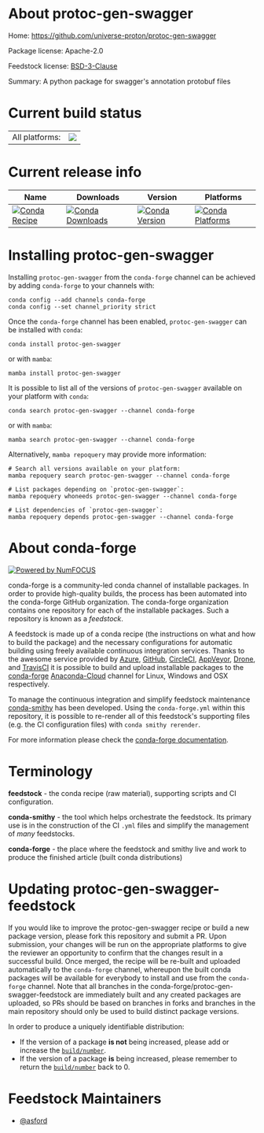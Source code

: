 About protoc-gen-swagger
========================

Home: https://github.com/universe-proton/protoc-gen-swagger

Package license: Apache-2.0

Feedstock license: [BSD-3-Clause](https://github.com/conda-forge/protoc-gen-swagger-feedstock/blob/main/LICENSE.txt)

Summary: A python package for swagger's annotation protobuf files

Current build status
====================


<table><tr><td>All platforms:</td>
    <td>
      <a href="https://dev.azure.com/conda-forge/feedstock-builds/_build/latest?definitionId=15782&branchName=main">
        <img src="https://dev.azure.com/conda-forge/feedstock-builds/_apis/build/status/protoc-gen-swagger-feedstock?branchName=main">
      </a>
    </td>
  </tr>
</table>

Current release info
====================

| Name | Downloads | Version | Platforms |
| --- | --- | --- | --- |
| [![Conda Recipe](https://img.shields.io/badge/recipe-protoc--gen--swagger-green.svg)](https://anaconda.org/conda-forge/protoc-gen-swagger) | [![Conda Downloads](https://img.shields.io/conda/dn/conda-forge/protoc-gen-swagger.svg)](https://anaconda.org/conda-forge/protoc-gen-swagger) | [![Conda Version](https://img.shields.io/conda/vn/conda-forge/protoc-gen-swagger.svg)](https://anaconda.org/conda-forge/protoc-gen-swagger) | [![Conda Platforms](https://img.shields.io/conda/pn/conda-forge/protoc-gen-swagger.svg)](https://anaconda.org/conda-forge/protoc-gen-swagger) |

Installing protoc-gen-swagger
=============================

Installing `protoc-gen-swagger` from the `conda-forge` channel can be achieved by adding `conda-forge` to your channels with:

```
conda config --add channels conda-forge
conda config --set channel_priority strict
```

Once the `conda-forge` channel has been enabled, `protoc-gen-swagger` can be installed with `conda`:

```
conda install protoc-gen-swagger
```

or with `mamba`:

```
mamba install protoc-gen-swagger
```

It is possible to list all of the versions of `protoc-gen-swagger` available on your platform with `conda`:

```
conda search protoc-gen-swagger --channel conda-forge
```

or with `mamba`:

```
mamba search protoc-gen-swagger --channel conda-forge
```

Alternatively, `mamba repoquery` may provide more information:

```
# Search all versions available on your platform:
mamba repoquery search protoc-gen-swagger --channel conda-forge

# List packages depending on `protoc-gen-swagger`:
mamba repoquery whoneeds protoc-gen-swagger --channel conda-forge

# List dependencies of `protoc-gen-swagger`:
mamba repoquery depends protoc-gen-swagger --channel conda-forge
```


About conda-forge
=================

[![Powered by
NumFOCUS](https://img.shields.io/badge/powered%20by-NumFOCUS-orange.svg?style=flat&colorA=E1523D&colorB=007D8A)](https://numfocus.org)

conda-forge is a community-led conda channel of installable packages.
In order to provide high-quality builds, the process has been automated into the
conda-forge GitHub organization. The conda-forge organization contains one repository
for each of the installable packages. Such a repository is known as a *feedstock*.

A feedstock is made up of a conda recipe (the instructions on what and how to build
the package) and the necessary configurations for automatic building using freely
available continuous integration services. Thanks to the awesome service provided by
[Azure](https://azure.microsoft.com/en-us/services/devops/), [GitHub](https://github.com/),
[CircleCI](https://circleci.com/), [AppVeyor](https://www.appveyor.com/),
[Drone](https://cloud.drone.io/welcome), and [TravisCI](https://travis-ci.com/)
it is possible to build and upload installable packages to the
[conda-forge](https://anaconda.org/conda-forge) [Anaconda-Cloud](https://anaconda.org/)
channel for Linux, Windows and OSX respectively.

To manage the continuous integration and simplify feedstock maintenance
[conda-smithy](https://github.com/conda-forge/conda-smithy) has been developed.
Using the ``conda-forge.yml`` within this repository, it is possible to re-render all of
this feedstock's supporting files (e.g. the CI configuration files) with ``conda smithy rerender``.

For more information please check the [conda-forge documentation](https://conda-forge.org/docs/).

Terminology
===========

**feedstock** - the conda recipe (raw material), supporting scripts and CI configuration.

**conda-smithy** - the tool which helps orchestrate the feedstock.
                   Its primary use is in the construction of the CI ``.yml`` files
                   and simplify the management of *many* feedstocks.

**conda-forge** - the place where the feedstock and smithy live and work to
                  produce the finished article (built conda distributions)


Updating protoc-gen-swagger-feedstock
=====================================

If you would like to improve the protoc-gen-swagger recipe or build a new
package version, please fork this repository and submit a PR. Upon submission,
your changes will be run on the appropriate platforms to give the reviewer an
opportunity to confirm that the changes result in a successful build. Once
merged, the recipe will be re-built and uploaded automatically to the
`conda-forge` channel, whereupon the built conda packages will be available for
everybody to install and use from the `conda-forge` channel.
Note that all branches in the conda-forge/protoc-gen-swagger-feedstock are
immediately built and any created packages are uploaded, so PRs should be based
on branches in forks and branches in the main repository should only be used to
build distinct package versions.

In order to produce a uniquely identifiable distribution:
 * If the version of a package **is not** being increased, please add or increase
   the [``build/number``](https://docs.conda.io/projects/conda-build/en/latest/resources/define-metadata.html#build-number-and-string).
 * If the version of a package **is** being increased, please remember to return
   the [``build/number``](https://docs.conda.io/projects/conda-build/en/latest/resources/define-metadata.html#build-number-and-string)
   back to 0.

Feedstock Maintainers
=====================

* [@asford](https://github.com/asford/)

